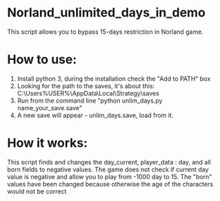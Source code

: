 # Norland_unlimited_days_in_demo
This script allows you to bypass 15-days restriction in Norland game.
# How to use:
1) Install python 3, during the installation check the "Add to PATH" box
2) Looking for the path to the saves, it's about this:
C:\Users\%USER%\\AppData\Local\Strategy\saves
4) Run from the command line "python unlim_days.py name_your_save.save"
5) A new save will appear - unlim_days.save, load from it.
# How it works:
This script finds and changes the day_current, player_data : day, and all born fields to negative values.
The game does not check if current day value is negative and allow you to play from -1000 day to 15.
The "born" values have been changed because otherwise the age of the characters would not be correct
